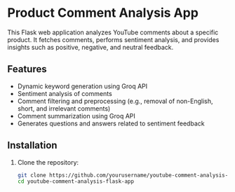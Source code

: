 # Product Comment Analysis App

This Flask web application analyzes YouTube comments about a specific product. It fetches comments, performs sentiment analysis, and provides insights such as positive, negative, and neutral feedback.

## Features
- Dynamic keyword generation using Groq API
- Sentiment analysis of comments
- Comment filtering and preprocessing (e.g., removal of non-English, short, and irrelevant comments)
- Comment summarization using Groq API
- Generates questions and answers related to sentiment feedback

## Installation

1. Clone the repository:
   ```bash
   git clone https://github.com/yourusername/youtube-comment-analysis-flask-app.git
   cd youtube-comment-analysis-flask-app
